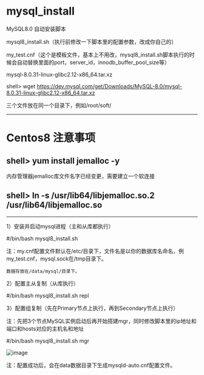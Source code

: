 # mysql_install
MySQL8.0 自动安装脚本 

mysql8_install.sh（执行前修改一下脚本里的配置参数，改成你自己的）

my_test.cnf（这个是模板文件，基本上不用改，mysql8_install.sh脚本执行的时候会自动替换里面的port，server_id，innodb_buffer_pool_size等）

mysql-8.0.31-linux-glibc2.12-x86_64.tar.xz

shell> wget https://dev.mysql.com/get/Downloads/MySQL-8.0/mysql-8.0.31-linux-glibc2.12-x86_64.tar.xz

三个文件放在同一个目录下，例如/root/soft/

------------------------------------------------------------------------------------
# Centos8 注意事项

## shell> yum install jemalloc -y

内存管理器jemalloc库文件名字已经变更，需要建立一个软连接

## shell> ln  -s  /usr/lib64/libjemalloc.so.2   /usr/lib64/libjemalloc.so

------------------------------------------------------------------------------------

1）安装并启动mysql进程（主和从库都执行）

#/bin/bash  mysql8_install.sh

注：my.cnf配置文件默认在/etc/目录下，文件名是以你的数据库名命名，例my_test.cnf，mysql.sock在/tmp目录下。

    数据存放在/data/mysql/目录下。

2）配置主从复制（从库执行）

#/bin/bash  mysql8_install.sh  repl

3）配置组复制（先在Primary节点上执行，再到Secondary节点上执行）

注：先把3个节点MySQL实例启动后再开始搭建mgr，同时修改脚本里的ip地址和端口和hosts对应的主机名和地址

#/bin/bash  mysql8_install.sh  mgr

![image](https://raw.githubusercontent.com/hcymysql/mysql_install/master/mgr.png)

注：配置成功后，会在data数据目录下生成mysqld-auto.cnf配置文件。

